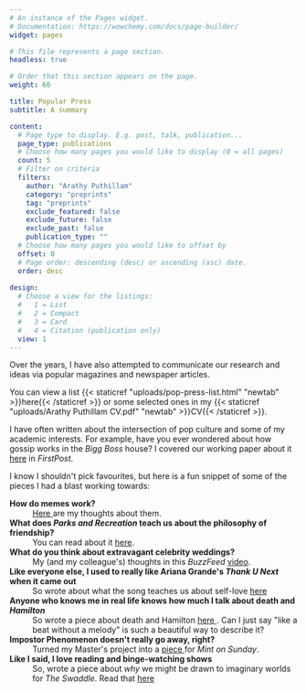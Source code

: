```yaml
---
# An instance of the Pages widget.
# Documentation: https://wowchemy.com/docs/page-builder/
widget: pages

# This file represents a page section.
headless: true

# Order that this section appears on the page.
weight: 60

title: Popular Press
subtitle: A summary

content:
  # Page type to display. E.g. post, talk, publication...
  page_type: publications
  # Choose how many pages you would like to display (0 = all pages)
  count: 5
  # Filter on criteria
  filters:
    author: "Arathy Puthillam"
    category: "preprints"
    tag: "preprints"
    exclude_featured: false
    exclude_future: false
    exclude_past: false
    publication_type: ""
  # Choose how many pages you would like to offset by
  offset: 0
  # Page order: descending (desc) or ascending (asc) date.
  order: desc
  
design:
  # Choose a view for the listings:
  #   1 = List
  #   2 = Compact
  #   3 = Card
  #   4 = Citation (publication only)
  view: 1
---
```



Over the years, I have also attempted to communicate our research and ideas via popular magazines and newspaper articles.


You can view a list {{< staticref "uploads/pop-press-list.html" "newtab" >}}here{{< /staticref >}} or some selected ones in my {{< staticref "uploads/Arathy Puthillam CV.pdf" "newtab" >}}CV{{< /staticref >}}.

I have often written about the intersection of pop culture and some of my academic interests. For example, have you ever wondered about how gossip works in the _Bigg Boss_ house? I covered our working paper about it [here](https://www.firstpost.com/living/bigg-boss-gossip-and-survival-the-reality-show-illustrates-how-talking-about-others-is-a-powerful-social-tool-7477631.html) in <i>FirstPost</i>. 

I know I shouldn't pick favourites, but here is a fun snippet of some of the pieces I had a blast working towards: 

<dl>
<dt><b>How do memes work?</b></dt>

<dd>
<a href="https://www.firstpost.com/living/how-memes-gained-cultural-currency-driving-socio-political-discourse-in-the-digital-era-7804161.html"> Here </a> are my thoughts about them. </dd>
    
    
<dt><b>What does <i>Parks and Recreation</i> teach us about the philosophy of friendship?</b></dt>

<dd>You can read about it <a href="https://www.thinkpragati.com/housefull-home/housefull-ph/7065/parks-recreation-friendship/">here</a>.</dd>
  
  
<dt><b>What do you think about extravagant celebrity weddings?</b></dt>

<dd>My (and my colleague's) thoughts in this <i>BuzzFeed</i> <a href="https://www.facebook.com/watch/?v=441722426592139">video</a>. 
</dd>
  
<dt><b>Like everyone else, I used to really like  Ariana Grande's <i>Thank U Next</i> when it came out</b></dt>

<dd>So wrote about what the song teaches us about self-love <a href="https://www.thinkpragati.com/housefull-home/housefull-ph/6514/her-name-is-ari/"> here </a>
    </dd>
  
<dt><b>Anyone who knows me in real life knows how much I talk about death and <i>Hamilton</i></b></dt>

<dd>So wrote a piece about death and Hamilton <a href = "https://www.thinkpragati.com/housefull-home/housefull-ph/6222/like-a-beat-without-a-melody/"> here </a>. 
Can I just say "like a beat without a melody" is such a beautiful way to describe it? </dd>
  
<dt><b>Impostor Phenomenon doesn't really go away, right?</b></dt>
 
<dd> Turned my Master's project into a <a href = "https://www.livemint.com/Sundayapp/5k7ZxYoHPBz5XtPRbaKWbM/Impostor-Phenomenon-where-selfdoubt-rules-and-success-does.html"> piece </a> for <i>Mint on Sunday</i>.</dd>
  
  
<dt><b>Like I said, I love reading and binge-watching shows</b></dt>

<dd> So, wrote a piece about <i>why</i> we might be drawn to imaginary worlds for <i>The Swaddle</i>. Read that <a href = "https://theswaddle.com/why-were-drawn-to-imaginary-worlds/"> here </a></dd>